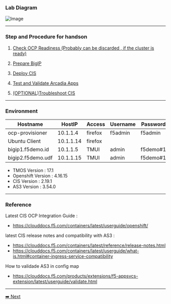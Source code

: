 ### Lab Diagram

![Image](https://github.com/user-attachments/assets/6f0176a1-aad2-4ae4-9dc7-96163c219dcb)

---
### Step and Procedure for handson


1. [Check OCP Readiness (Probably can be discarded , if the cluster is ready)](OCP-Preparation.md)

2. [Prepare BigIP](BigIP-Preparation.md)

3. [Deploy CIS](CIS-Deployment.md)

4. [Test and Validate Arcadia Apps](Arcadia-ValidationAndTest.md)

5. [(OPTIONAL)Troubleshoot CIS](CIS-Troubleshooting.md)

---
### Environment

| Hostname           | HostIP     | Access  | Username | Password     |
|--------------------|------------|---------|----------|--------------|
| ocp-provisioner    | 10.1.1.4   | firefox | f5admin  | f5admin      |
| Ubuntu Client      | 10.1.1.14  | firefox | <No Password> | <No Password> |
| bigip1.f5demo.id   | 10.1.1.5   | TMUI    | admin    | f5demo#1     |
| bigip2.f5demo.udf  | 10.1.1.15  | TMUI    | admin    | f5demo#1     |


- TMOS Version : 17.1
- Openshift Version : 4.16.15
- CIS Version : 2.19.1
- AS3 Version : 3.54.0

---

### Reference

Latest CIS OCP Integration Guide :
- https://clouddocs.f5.com/containers/latest/userguide/openshift/

latest CIS release notes and compatibility with AS3 : 
- https://clouddocs.f5.com/containers/latest/reference/release-notes.html
- https://clouddocs.f5.com/containers/latest/userguide/what-is.html#container-ingress-service-compatibility

How to validade AS3 in config map
- https://clouddocs.f5.com/products/extensions/f5-appsvcs-extension/latest/userguide/validate.html

---
[➡️ Next](OCP-Preparation.md)
